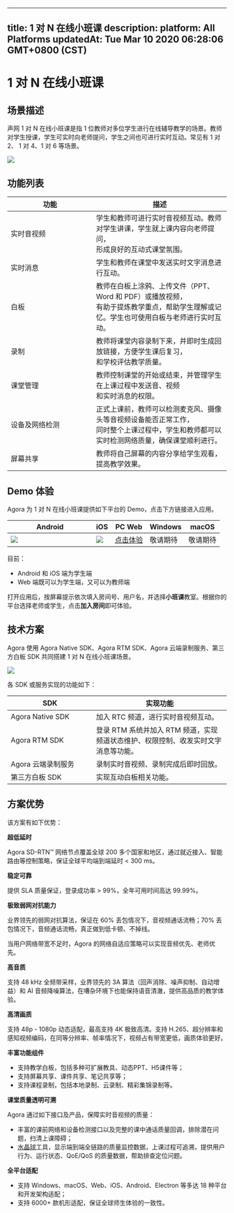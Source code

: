 
---
title: 1 对 N 在线小班课
description: 
platform: All Platforms
updatedAt: Tue Mar 10 2020 06:28:06 GMT+0800 (CST)
---
# 1 对 N 在线小班课
## 场景描述

声网 1 对 N 在线小班课是指 1 位教师对多位学生进行在线辅导教学的场景。教师对学生授课，学生可实时向老师提问，学生之间也可进行实时互动。常见有 1 对 2、 1 对 4、1 对 6 等场景。

![](https://web-cdn.agora.io/docs-files/1579681786107)

## 功能列表

| 功能 | 描述 | 
| ---------------- | ---------------- | 
| 实时音视频     | 学生和教师可进行实时音视频互动。教师对学生讲课，学生就上课内容向老师提问，<br>形成良好的互动式课堂氛围。      | 
| 实时消息 | 学生和教师在课堂中发送实时文字消息进行互动。 |
| 白板 | 教师在白板上涂鸦、上传文件（PPT、Word 和 PDF）或播放视频，<br>有助于提炼教学重点，帮助学生理解或记忆。学生也可使用白板与老师进行实时互动。  |
| 录制 | 教师将课堂内容录制下来，并即时生成回放链接，方便学生课后复习，<br>和学校评估教学质量。 |
| 课堂管理 | 教师控制课堂的开始或结束，并管理学生在上课过程中发送音、视频<br>和实时消息的权限。 |
| 设备及网络检测 | 正式上课前，教师可以检测麦克风、摄像头等音视频设备能否正常工作，<br>同时整个上课过程中，学生和教师都可以实时检测网络质量，确保课堂顺利进行。 |
| 屏幕共享 | 教师将自己屏幕的内容分享给学生观看，提高教学效果。 |



## Demo 体验

Agora 为 1 对 N 在线小班课提供如下平台的 Demo，点击下方链接进入应用。

<style> table th:first-of-type {     width: 180px; } th:second-of-type {     width: 100px; }</style>
| Android | iOS | PC Web | Windows | macOS |
| ---------------- | ---------------- | ---------------- | ---------------- | ---------------- |
| ![](https://web-cdn.agora.io/docs-files/1585538960253)  | ![](https://web-cdn.agora.io/docs-files/1581407452682) |  [点击体验](https://solutions.agora.io/education/web/)      | 敬请期待 | 敬请期待 |

目前：
- Android 和 iOS 端为学生端
- Web 端既可以为学生端，又可以为教师端

打开应用后，按屏幕提示依次填入房间号、用户名，并选择**小班课**教室。根据你的平台选择老师或学生，点击**加入房间**即可体验。


## 技术方案

Agora 使用 Agora Native SDK、Agora RTM SDK、Agora 云端录制服务、第三方白板 SDK 共同搭建 1 对 N 在线小班课场景。

![](https://web-cdn.agora.io/docs-files/1579682502052)

各 SDK 或服务实现的功能如下：

| SDK | 实现功能 | 
| ---------------- | ---------------- | 
| Agora Native SDK      | 加入 RTC 频道，进行实时音视频互动。      | 
| Agora RTM SDK      | 登录 RTM 系统并加入 RTM 频道，实现频道状态维护、权限控制、收发实时文字消息等功能。      | 
| Agora 云端录制服务 | 录制实时音视频、录制完成后即时回放。 |
| 第三方白板 SDK | 实现互动白板相关功能。|

## 方案优势

该方案有如下优势：

**超低延时**

Agora SD-RTN™ 网络节点覆盖全球 200 多个国家和地区，通过就近接入、智能路由等控制策略，保证全球平均端到端延时 < 300 ms。

**稳定可靠**

提供 SLA 质量保证，登录成功率 > 99%，全年可用时间高达 99.99%。

**极致弱网对抗能力**

业界领先的弱网对抗算法，保证在 60% 丢包情况下，音视频通话流畅；70% 丢包情况下，音频通话流畅，真正做到低卡顿、不掉线。

当用户网络带宽不足时，Agora 的网络自适应策略可以实现音频优先、老师优先。

**高音质**

支持 48 kHz 全频带采样，业界领先的 3A 算法（回声消除、噪声抑制、自动增益）和 AI 音频降噪算法，在嘈杂环境下也能保持语音清澈，提供高品质的教学体验。

**高清画质**

支持 48p - 1080p 动态适配，最高支持 4K 极致高清。支持 H.265、超分辨率和感知视频编码，在同等分辨率、帧率情况下，视频占有带宽更低，画质体验更好。



**丰富功能组件**

- 支持教学白板，包括多种可扩展教具、动态PPT、H5课件等；
- 支持屏幕共享、课件共享、笔记共享等；
- 支持课程录制，包括本地录制、云录制、精彩集锦录制等。

**课堂质量透明可溯**

Agora 通过如下接口及产品，保障实时音视频的质量：

- 丰富的课前网络和设备检测接口以及完整的课中通话质量回调，排除潜在问题，扫清上课障碍；
- [水晶球](https://console.agora.io/analytics/call/search)工具，显示端到端全链路的质量监控数据，上课过程可追溯，提供用户行为、运行状态、QoE/QoS 的质量数据，帮助排查定位问题。

**全平台适配**

- 支持 Windows、macOS、Web、iOS、Android、Electron 等多达 18 种平台和开发架构适配；
- 支持 6000+ 款机形适配，保证全球师生体验的一致性。
